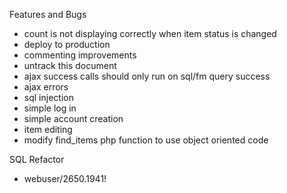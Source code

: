 Features and Bugs
- count is not displaying correctly when item status is changed
- deploy to production
- commenting improvements
- untrack this document
- ajax success calls should only run on sql/fm query success
- ajax errors
- sql injection
- simple log in
- simple account creation
- item editing
- modify find_items php function to use object oriented code



SQL Refactor
- webuser/2650.1941!



